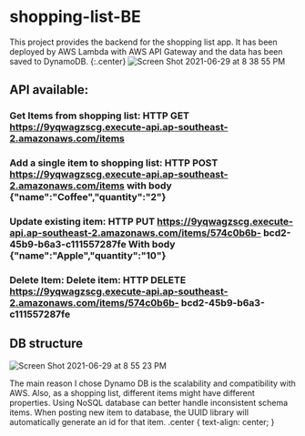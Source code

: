 # shopping-list-BE

This project provides the backend for the shopping list app. It has been deployed by AWS Lambda with AWS API Gateway and the data has been saved to DynamoDB.
{:.center}
![Screen Shot 2021-06-29 at 8 38 55 PM](https://user-images.githubusercontent.com/40383416/123768706-ac6bf500-d91c-11eb-9247-fa0d02e54471.png)


## API available: 

### Get Items from shopping list: HTTP GET https://9yqwagzscg.execute-api.ap-southeast-2.amazonaws.com/items

### Add a single item to shopping list: HTTP POST https://9yqwagzscg.execute-api.ap-southeast-2.amazonaws.com/items  with body {"name":"Coffee","quantity":"2"}

### Update existing item: HTTP PUT https://9yqwagzscg.execute-api.ap-southeast-2.amazonaws.com/items/574c0b6b- bcd2-45b9-b6a3-c111557287fe With body {"name":"Apple","quantity":"10"}

### Delete Item: Delete item: HTTP DELETE https://9yqwagzscg.execute-api.ap-southeast-2.amazonaws.com/items/574c0b6b- bcd2-45b9-b6a3-c111557287fe


## DB structure
![Screen Shot 2021-06-29 at 8 55 23 PM](https://user-images.githubusercontent.com/40383416/123768305-54cd8980-d91c-11eb-8f35-396d87810922.png)

The main reason I chose Dynamo DB is the scalability and compatibility with AWS. Also, as a shopping list, different items might have different properties. Using NoSQL database can better handle inconsistent schema items. When posting new item to database, the UUID library will automatically generate an id for that item.
.center {
  text-align: center;
}
